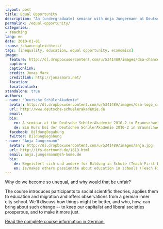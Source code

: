 ```yaml
---
layout: post
title: Equal Opportunity
description: "An (undergraduate) seminar with Anja Jungermann at Deutschen SchülerAkademie 2010-2 in Braunschweig, Germany."
permalink: /equal-opportunity/
categories:
- teaching
lang: en
date: 2010-01-01
trans: /chancengleichheit/
tags: [inequality, education, equal opportunity, economics]
image:
  feature: http://dl.dropboxusercontent.com/u/5341489/images/dsa-chancen.JPG
  caption:
  captionlink:
  credit: Jonas Marx
  creditlink: http://jonasmarx.net/
  location:
  locationlink:
standalone: true
authors:
- name: "Deutsche SchülerAkademie"
  avatar: http://dl.dropboxusercontent.com/u/5341489/images/dsa-logo_crop.jpg
  url: http://www.deutsche-schuelerakademie.de
  email:
  bio:
    en: A seminar at the Deutsche SchülerAkademie 2010-2 in Braunschweig, Germany.
    de: Ein Kurs bei der Deutschen SchülerAkademie 2010-2 in Braunschweig.
  facebook: BildungBegabung
  twitter: BildungBegabung
- name: "Anja Jungermann"
  avatar: http://dl.dropboxusercontent.com/u/5341489/images/anja.jpg
  url: http://ifs-dortmund.de/1813.html
  email: anja.jungermann@sh-home.de
  bio:
    de: Begeistert sich und andere für Bildung in Schule (Teach First Deutschland), Forschung (Institut für Schulentwicklungsforschung) und Schülerprojekten (ProFellow e.V.).
    en: Is/makes others passionate about education in schools (Teach First Deutschland), Research (Institute for school development) and student projects (ProFellow e.V.).
---
```


Why do we become so unequal, and why would that be unfair?

The course introduces participants to social scientific theories, applies them to education and migration and offers observations from a german inner city school.
We'll discuss how things might be better, and who, how, can bring about such change -- to keep our capitalist and liberal societies prosperous, and to make it more just.

<div markdown="0">
<a href="/chancengleichheit/" class="btn">Read the complete course information in German.</a>
</div>